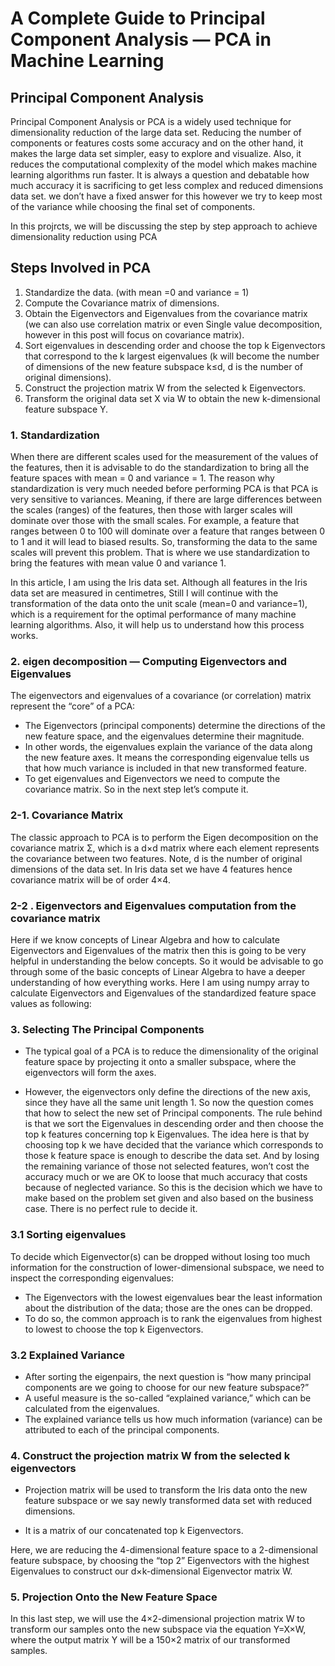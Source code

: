 # A Complete Guide to Principal Component Analysis — PCA in Machine Learning


## Principal Component Analysis
Principal Component Analysis or PCA is a widely used technique for dimensionality reduction of the large data set. Reducing the number of components or features costs some accuracy and on the other hand, it makes the large data set simpler, easy to explore and visualize. Also, it reduces the computational complexity of the model which makes machine learning algorithms run faster. It is always a question and debatable how much accuracy it is sacrificing to get less complex and reduced dimensions data set. we don’t have a fixed answer for this however we try to keep most of the variance while choosing the final set of components.

In this projrcts, we will be discussing the step by step approach to achieve dimensionality reduction using PCA 

## Steps Involved in PCA

1. Standardize the data. (with mean =0 and variance = 1)
2. Compute the Covariance matrix of dimensions.
3. Obtain the Eigenvectors and Eigenvalues from the covariance matrix (we can also use correlation matrix or even Single value decomposition, however in this post will focus on covariance matrix).
4. Sort eigenvalues in descending order and choose the top k Eigenvectors that correspond to the k largest eigenvalues (k will become the number of dimensions of the new feature subspace k≤d, d is the number of original dimensions).
5. Construct the projection matrix W from the selected k Eigenvectors.
6. Transform the original data set X via W to obtain the new k-dimensional feature subspace Y.


### 1. Standardization

When there are different scales used for the measurement of the values of the features, then it is advisable to do the standardization to bring all the feature spaces with mean = 0 and variance = 1.
The reason why standardization is very much needed before performing PCA is that PCA is very sensitive to variances. Meaning, if there are large differences between the scales (ranges) of the features, then those with larger scales will dominate over those with the small scales.
For example, a feature that ranges between 0 to 100 will dominate over a feature that ranges between 0 to 1 and it will lead to biased results. So, transforming the data to the same scales will prevent this problem. That is where we use standardization to bring the features with mean value 0 and variance 1.

In this article, I am using the Iris data set. Although all features in the Iris data set are measured in centimetres, Still I will continue with the transformation of the data onto the unit scale (mean=0 and variance=1), which is a requirement for the optimal performance of many machine learning algorithms. Also, it will help us to understand how this process works.


### 2. eigen decomposition — Computing Eigenvectors and Eigenvalues

The eigenvectors and eigenvalues of a covariance (or correlation) matrix represent the “core” of a PCA:
* The Eigenvectors (principal components) determine the directions of the new feature space, and the eigenvalues determine their magnitude.
* In other words, the eigenvalues explain the variance of the data along the new feature axes. It means the corresponding eigenvalue tells us that how much variance is included in that new transformed feature.
* To get eigenvalues and Eigenvectors we need to compute the covariance matrix. So in the next step let’s compute it.

### 2-1. Covariance Matrix
The classic approach to PCA is to perform the Eigen decomposition on the covariance matrix Σ, which is a d×d matrix where each element represents the covariance between two features. Note, d is the number of original dimensions of the data set. In Iris data set we have 4 features hence covariance matrix will be of order 4×4.

### 2-2 . Eigenvectors and Eigenvalues computation from the covariance matrix

Here if we know concepts of Linear Algebra and how to calculate Eigenvectors and Eigenvalues of the matrix then this is going to be very helpful in understanding the below concepts. So it would be advisable to go through some of the basic concepts of Linear Algebra to have a deeper understanding of how everything works.
Here I am using numpy array to calculate Eigenvectors and Eigenvalues of the standardized feature space values as following:

### 3. Selecting The Principal Components

* The typical goal of a PCA is to reduce the dimensionality of the original feature space by projecting it onto a smaller subspace, where the eigenvectors will form the axes.

* However, the eigenvectors only define the directions of the new axis, since they have all the same unit length 1.
So now the question comes that how to select the new set of Principal components. The rule behind is that we sort the Eigenvalues in descending order and then choose the top k features concerning top k Eigenvalues.
The idea here is that by choosing top k we have decided that the variance which corresponds to those k feature space is enough to describe the data set. And by losing the remaining variance of those not selected features, won’t cost the accuracy much or we are OK to loose that much accuracy that costs because of neglected variance.
So this is the decision which we have to make based on the problem set given and also based on the business case. There is no perfect rule to decide it.

### 3.1 Sorting eigenvalues
To decide which Eigenvector(s) can be dropped without losing too much information for the construction of lower-dimensional subspace, we need to inspect the corresponding eigenvalues:

* The Eigenvectors with the lowest eigenvalues bear the least information about the distribution of the data; those are the ones can be dropped.
* To do so, the common approach is to rank the eigenvalues from highest to lowest to choose the top k Eigenvectors.

### 3.2 Explained Variance
* After sorting the eigenpairs, the next question is “how many principal components are we going to choose for our new feature subspace?”
* A useful measure is the so-called “explained variance,” which can be calculated from the eigenvalues.
* The explained variance tells us how much information (variance) can be attributed to each of the principal components.

### 4. Construct the projection matrix W from the selected k eigenvectors
* Projection matrix will be used to transform the Iris data onto the new feature subspace or we say newly transformed data set with reduced dimensions.

* It is a matrix of our concatenated top k Eigenvectors.

Here, we are reducing the 4-dimensional feature space to a 2-dimensional feature subspace, by choosing the “top 2” Eigenvectors with the highest Eigenvalues to construct our d×k-dimensional Eigenvector matrix W.

### 5. Projection Onto the New Feature Space

In this last step, we will use the 4×2-dimensional projection matrix W to transform our samples onto the new subspace via the equation Y=X×W, where the output matrix Y will be a 150×2 matrix of our transformed samples.


